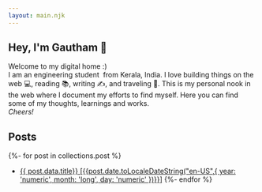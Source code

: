 ```yaml
---
layout: main.njk
---
```

## Hey, I'm Gautham 👋
Welcome to my digital home :)  
I am an engineering student ‍ from  Kerala, India. I love building things on the web 💻, reading 📚, writing ✍, and traveling 🎒. This is my personal nook in the web where I document my efforts to find myself. Here you can find some of my thoughts, learnings and works.  
_Cheers!_

## Posts

{%- for post in collections.post %}
- [{{ post.data.title}} \[{{post.date.toLocaleDateString("en-US",{ year: 'numeric', month: 'long', day: 'numeric' })}}\]]({{post.url}})
{%- endfor %}



